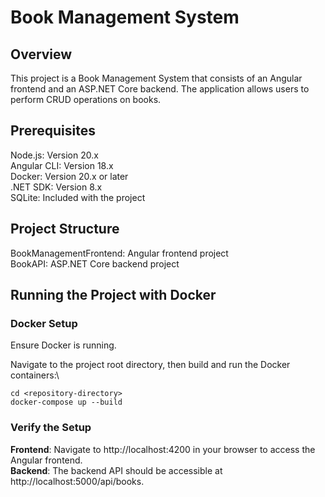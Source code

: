 # Book Management System
## Overview
This project is a Book Management System that consists of an Angular frontend and an ASP.NET Core backend. The application allows users to perform CRUD operations on books.

## Prerequisites
Node.js: Version 20.x\
Angular CLI: Version 18.x\
Docker: Version 20.x or later\
.NET SDK: Version 8.x\
SQLite: Included with the project

## Project Structure
BookManagementFrontend: Angular frontend project\
BookAPI: ASP.NET Core backend project

## Running the Project with Docker
### Docker Setup
Ensure Docker is running.

Navigate to the project root directory, then build and run the Docker containers:\
```
cd <repository-directory>
docker-compose up --build
```

### Verify the Setup
**Frontend**: Navigate to http://localhost:4200 in your browser to access the Angular frontend.\
**Backend**: The backend API should be accessible at http://localhost:5000/api/books.
